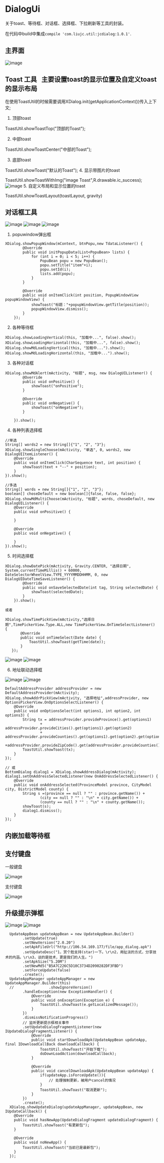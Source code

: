 # DialogUi
关于toast、等待框、对话框、选择框、下拉刷新等工具的封装。

在代码中build中集成`compile 'com.liujc.util:jcdialog:1.0.1'`.

## 主界面
![image](https://github.com/liujinchao/DialogUi/blob/master/screenshot/功能页.png)

## Toast 工具   主要设置toast的显示位置及自定义toast的显示布局
在使用ToastUtil的时候需要调用XDialog.init(getApplicationContext())传入上下文;
 1. 顶部toast

 ToastUtil.showToastTop("顶部的Toast");

 2. 中部toast

 ToastUtil.showToastCenter("中部的Toast");

 3. 底部toast

 ToastUtil.showToast("默认的Toast");
 4. 显示带图片的toast

 ToastUtil.showToastWithImg("image Toast",R.drawable.ic_success);
 ![image](https://github.com/liujinchao/DialogUi/blob/master/screenshot/toast.png)
 5. 自定义布局和显示位置的toast

 ToastUtil.showToastLayout(toastLayout, gravity)
 
## 对话框工具
![image](https://github.com/liujinchao/DialogUi/blob/master/screenshot/dialog.png)
![image](https://github.com/liujinchao/DialogUi/blob/master/screenshot/dialog2.png)
![image](https://github.com/liujinchao/DialogUi/blob/master/screenshot/dialog3.png)
  1. popuwindow弹出框

  ```
  XDialog.showPopupWindow(mContext, btnPopu,new TdataListener() {
          @Override
          public void initPopupData(List<PopuBean> lists) {
              for (int i = 0; i < 5; i++) {
                  PopuBean popu = new PopuBean();
                  popu.setTitle("item"+i);
                  popu.setId(i);
                  lists.add(popu);
              }
          }

          @Override
          public void onItemClick(int position, PopupWindowView popupWindowView) {
              showToast("标题："+popupWindowView.getTitle(position));
              popupWindowView.dismiss();
          }
      });
  ```
  2. 各种等待框

  ```
  XDialog.showLoadingVertical(this, "加载中...", false).show();
  XDialog.showLoadingHorizontal(this, "加载中...", false).show();
  XDialog.showMdLoadingVertical(this, "加载中...").show();
  XDialog.showMdLoadingHorizontal(this, "加载中...").show();
  ```
  3. 各种对话框

  ```
  XDialog.showMdAlert(mActivity, "标题", msg, new DialogUIListener() {
          @Override
          public void onPositive() {
              showToast("onPositive");
          }

          @Override
          public void onNegative() {
              showToast("onNegative");
          }

      }).show();
  ```
  4. 各种列表选择框

  ```
  //单选
  String[] words2 = new String[]{"1", "2", "3"};
  XDialog.showSingleChoose(mActivity, "单选", 0, words2, new DialogUIItemListener() {
      @Override
      public void onItemClick(CharSequence text, int position) {
          showToast(text + "--" + position);
      }
  }).show();

  //多选
  String[] words = new String[]{"1", "2", "3"};
  boolean[] choseDefault = new boolean[]{false, false, false};
  XDialog.showMdMultiChoose(mActivity, "标题", words, choseDefault, new DialogUIListener() {
      @Override
      public void onPositive() {

      }

      @Override
      public void onNegative() {

      }
  }).show();
  ```
  5. 时间选择框

  ```
  XDialog.showDatePick(mActivity, Gravity.CENTER, "选择日期", System.currentTimeMillis() + 60000, DateSelectorWheelView.TYPE_YYYYMMDDHHMM, 0, new DialogUIDateTimeSaveListener() {
          @Override
          public void onSaveSelectedDate(int tag, String selectedDate) {
              showToast(selectedDate);
          }
      }).show();

  或者

  XDialog.showTimePickView(mActivity,"选择日期",TimePickerView.Type.ALL,new TimePickerView.OnTimeSelectListener() {
         @Override
         public void onTimeSelect(Date date) {
             ToastUtil.showToast(getTime(date));
         }
     });
  ```
  
  ![image](https://github.com/liujinchao/DialogUi/blob/master/screenshot/date1.png)
  ![image](https://github.com/liujinchao/DialogUi/blob/master/screenshot/date2.png)
  
  6. 地址联动选择框
  
  ![image](https://github.com/liujinchao/DialogUi/blob/master/screenshot/address.png)
  ![image](https://github.com/liujinchao/DialogUi/blob/master/screenshot/jdaddress.png)

  ```
  DefaultAddressProvider addressProvider = new DefaultAddressProvider(mActivity);
  XDialog.showAddrPickView(mActivity, "选择地址",addressProvider, new OptionsPickerView.OnOptionsSelectListener() {
      @Override
      public void onOptionsSelect(int options1, int option2, int options3) {
          String tx = addressProvider.provideProvince().get(options1)
                  + addressProvider.provideCities().get(options1).get(option2)
                  + addressProvider.provideCounties().get(options1).get(option2).get(options3).getPickerViewText()
                  +addressProvider.provideZipCode().get(addressProvider.provideCounties().get(options1).get(option2).get(options3).getPickerViewText());
          ToastUtil.showToast(tx);
      }
  });

  // 或
  BottomDialog dialog1 = XDialog.showAddressDialog(mActivity);
  dialog1.setOnAddressSelectedListener(new OnAddressSelectedListener() {
      @Override
      public void onAddressSelected(ProvinceModel province, CityModel city, DistrictModel county) {
          String s =(province == null ? "" : province.getName()) +
                  (city == null ? "" : "\n" + city.getName()) +
                  (county == null ? "" : "\n" + county.getName());
          showToast(s);
          dialog1.dismiss();
      }
  });
  ```

## 内嵌加载等待框

## 支付键盘
一般键盘
 
 ![image](https://github.com/liujinchao/DialogUi/blob/master/screenshot/一般键盘.png)
 
 支付键盘
 
 ![image](https://github.com/liujinchao/DialogUi/blob/master/screenshot/支付键盘.png)

 ## 升级提示弹框

  ![image](https://github.com/liujinchao/DialogUi/blob/master/screenshot/升级弹框.png)
  ![image](https://github.com/liujinchao/DialogUi/blob/master/screenshot/升级弹框下载中.png)

  ```
    UpdateAppBean updateAppBean = new UpdateAppBean.Builder()
          .setUpdate(true)
          .setNewVersion("2.0.20")
          .setApkFileUrl("http://106.54.169.177/file/app_dialog.apk")
          .setUpdateDesc("1，赏个脸支持(star)一下。\r\n2，用扯淡的方式，分享技术的内涵。\r\n3，谈的是技术，更是我们的人生。")
          .setApkSize("5.20M")
          .setNewMd5("B5A7C226C5D10C3734D2090282DF3FBD")
          .setForceUpdate(false)
          .create();
    UpdateAppManager updateAppManager = new UpdateAppManager.Builder(this)
    //                .showIgnoreVersion()
          .handleException(new ExceptionHandler() {
              @Override
              public void onException(Exception e) {
                  ToastUtil.showToast(e.getLocalizedMessage());
              }
          })
          .dismissNotificationProgress()
          // 监听更新提示框相关事件
          .setUpdateDialogFragmentListener(new IUpdateDialogFragmentListener() {
              @Override
              public void startDownloadApk(UpdateAppBean updateApp, final IDownloadCallBack downloadCallback) {
                  ToastUtil.showToast("开始下载");
                  doDownLoadAction(downloadCallback);
              }

              @Override
              public void cancelDownloadApk(UpdateAppBean updateApp) {
                  if(updateApp.isForceUpdate()){
                      // 处理强制更新，被用户cancel的情况
                  }
                  ToastUtil.showToast("取消更新");
              }
          })
          .create();
    XDialog.showUpdateDialog(updateAppManager, updateAppBean, new IUpdateCallback() {
      @Override
      public void hasNewApp(UpdateDialogFragment updateDialogFragment) {
          ToastUtil.showToast("有更新包");
      }

      @Override
      public void noNewApp() {
          ToastUtil.showToast("当前已是最新包");
      }
    });
  ```

